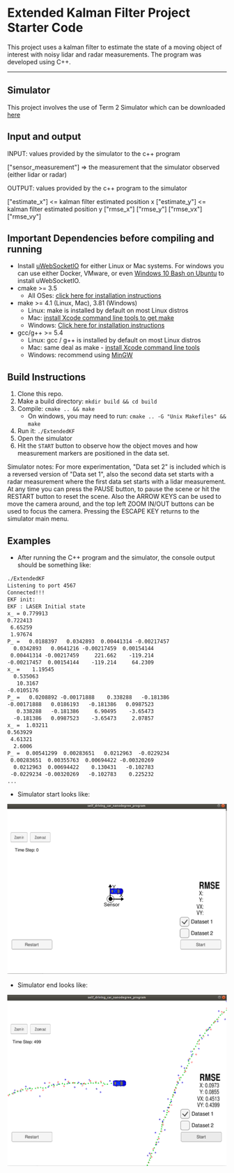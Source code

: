 # Extended Kalman Filter Project Starter Code

This project uses a kalman filter to estimate the state of a moving object of interest with noisy lidar and radar measurements. The program was developed using C++.

---

## Simulator

This project involves the use of Term 2 Simulator which can be downloaded [here](https://github.com/udacity/self-driving-car-sim/releases)

## Input and output

INPUT: values provided by the simulator to the c++ program

["sensor_measurement"] => the measurement that the simulator observed (either lidar or radar)


OUTPUT: values provided by the c++ program to the simulator

["estimate_x"] <= kalman filter estimated position x
["estimate_y"] <= kalman filter estimated position y
["rmse_x"]
["rmse_y"]
["rmse_vx"]
["rmse_vy"]

## Important Dependencies before compiling and running

*  Install [uWebSocketIO](https://github.com/uWebSockets/uWebSockets) for either Linux or Mac systems. For windows you can use either Docker, VMware, or even [Windows 10 Bash on Ubuntu](https://www.howtogeek.com/249966/how-to-install-and-use-the-linux-bash-shell-on-windows-10/) to install uWebSocketIO.
* cmake >= 3.5
  * All OSes: [click here for installation instructions](https://cmake.org/install/)
* make >= 4.1 (Linux, Mac), 3.81 (Windows)
  * Linux: make is installed by default on most Linux distros
  * Mac: [install Xcode command line tools to get make](https://developer.apple.com/xcode/features/)
  * Windows: [Click here for installation instructions](http://gnuwin32.sourceforge.net/packages/make.htm)
* gcc/g++ >= 5.4
  * Linux: gcc / g++ is installed by default on most Linux distros
  * Mac: same deal as make - [install Xcode command line tools](https://developer.apple.com/xcode/features/)
  * Windows: recommend using [MinGW](http://www.mingw.org/)


## Build Instructions

1. Clone this repo.
2. Make a build directory: `mkdir build && cd build`
3. Compile: `cmake .. && make` 
   * On windows, you may need to run: `cmake .. -G "Unix Makefiles" && make`
4. Run it: `./ExtendedKF `
5. Open the simulator
6. Hit the `START` button to observe how the object moves and how measurement markers are positioned in the data set.

Simulator notes: For more experimentation, "Data set 2" is included which is a reversed version of "Data set 1", also the second data set starts with a radar measurement where the first data set starts with a lidar measurement. At any time you can press the PAUSE button, to pause the scene or hit the RESTART button to reset the scene. Also the ARROW KEYS can be used to move the camera around, and the top left ZOOM IN/OUT buttons can be used to focus the camera. Pressing the ESCAPE KEY returns to the simulator main menu.

## Examples

* After running the C++ program and the simulator, the console output should be something like:

```
./ExtendedKF 
Listening to port 4567
Connected!!!
EKF init: 
EKF : LASER Initial state
x_ = 0.779913
0.722413
 6.65259
 1.97674
P_ =   0.0188397   0.0342893  0.00441314 -0.00217457
  0.0342893   0.0641216 -0.00217459  0.00154144
 0.00441314 -0.00217459     221.662    -119.214
-0.00217457  0.00154144    -119.214     64.2309
x_ =    1.19545
  0.535063
   10.3167
-0.0105176
P_ =   0.0208892 -0.00171888    0.338288   -0.181386
-0.00171888   0.0186193   -0.181386   0.0987523
   0.338288   -0.181386     6.90495    -3.65473
  -0.181386   0.0987523    -3.65473     2.07857
x_ =  1.03211
0.563929
 4.61321
  2.6006
P_ =  0.00541299  0.00283651   0.0212963  -0.0229234
 0.00283651  0.00355763  0.00694422 -0.00320269
  0.0212963  0.00694422    0.130431   -0.102783
 -0.0229234 -0.00320269   -0.102783    0.225232
...
```

* Simulator start looks like:

![Simulator start](images/simulator_init.png)


* Simulator end looks like:

![Simulator start](images/simulator_finish.png)

